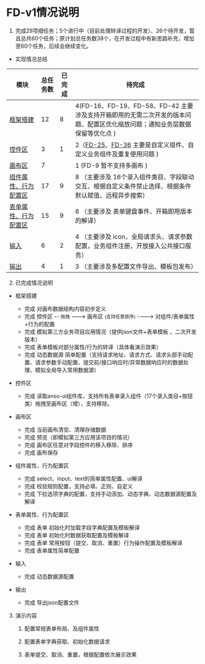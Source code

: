 # FD-v1情况说明

1. 完成29项细任务；5个进行中（目前处理转译过程的开发）、26个待开发，暂且总共60个任务；原计划总任务数38个，在开发过程中有新思路补充，增加至60个任务，后续会继续变化。
-  实现情况总结

| 模块                                                         | 总任务数 | 已完成 | 待完成                                                       |
| ------------------------------------------------------------ | -------- | ------ | ------------------------------------------------------------ |
| [框架搭建](http://jira.gddxit.cn:8021/issues/?jql=project%20%3D%20FD%20AND%20component%20%3D%20%E6%A1%86%E6%9E%B6%E6%90%AD%E5%BB%BA%E5%85%B6%E4%BB%96%E7%BB%86%E8%8A%82%20ORDER%20BY%20status%20DESC) | 12       | 8      | 4(FD-16、FD-19、FD-58、FD-42 主要涉及支持开箱即用的无需二次开发的版本问题、配置区优化缩放问题；通知业务层数据保留等优化点 ) |
| [控件区](http://jira.gddxit.cn:8021/issues/?jql=project+%3D+FD+AND+component+%3D+%E6%8E%A7%E4%BB%B6%E5%8C%BA) | 3        | 1      | 2（[FD-25](http://jira.gddxit.cn:8021/browse/FD-25)、[FD-36](http://jira.gddxit.cn:8021/browse/FD-36) 主要是自定义组件、自定义业务组件及重复使用问题 ) |
| [画布区](http://jira.gddxit.cn:8021/issues/?jql=project+%3D+FD+AND+component+%3D+%E7%94%BB%E5%B8%83%E5%8C%BA) | 7        |        | 1 (FD-9 暂不支持多画布 )                                     |
| [组件属性、行为配置区](http://jira.gddxit.cn:8021/issues/?jql=project+%3D+FD+AND+component+%3D+%E7%BB%84%E4%BB%B6%E5%B1%9E%E6%80%A7%E3%80%81%E8%A1%8C%E4%B8%BA%E9%85%8D%E7%BD%AE%E5%8C%BA) | 17       | 9      | 8 （主要涉及 16个录入组件类目、字段联动交互、根据自定义条件禁止选择、根据条件默认赋值、远程异步搜索） |
| [表单属性、行为配置区](http://jira.gddxit.cn:8021/issues/?jql=project+%3D+FD+AND+component+%3D+%E8%A1%A8%E5%8D%95%E5%B1%9E%E6%80%A7%E3%80%81%E8%A1%8C%E4%B8%BA%E9%85%8D%E7%BD%AE%E5%8C%BA) | 15       | 9      | 6 （主要涉及 表单键盘事件、开箱即用版本的解译）              |
| [输入](http://jira.gddxit.cn:8021/issues/?jql=project+%3D+FD+AND+component+%3D+%E8%BE%93%E5%85%A5) | 6        | 2      | 4 （主要涉及 icon，全局请求头、请求参数配置，业务组件注册，开放接入公共接口服务） |
| [输出](http://jira.gddxit.cn:8021/issues/?jql=project+%3D+FD+AND+component+%3D+%E8%BE%93%E5%87%BA) | 4        | 1      | 3 （主要涉及多配置文件导出、模板包发布）                     |

2. 已完成情况说明

- 框架搭建
  - 完成 对画布数据结构内容初步定义
  - 完成 控件区  -- <span style="font-size: 12px">拖拽</span> ---> 画布区 <span style="font-size: 12px">(支持任意排序)</span>  ----> 对组件/表单属性+行为的配置
  - 完成 模拟第三方业务项目应用情况（提供json文件+表单模板 ，二次开发版本）
  - 完成 表单模板对部分属性/行为的转译（具体看演示效果）
  - 完成 动态数据源 简单配置（支持请求地址、请求方式、请求头部手动配置、请求参数手动配置、提交前/接口响应时/异常数据响应时的数据处理、模拟全局导入常用数据源）
  
- 控件区
  - 完成 读取anso-ui组件库，支持所有表单录入组件（17个录入类目+按钮类）拖拽至画布区（增），支持移除。
  
- 画布区

  - 完成 当前画布清空、清理存储数据
  - 完成 预览（即模拟第三方应用该项目的情况）
  - 完成 画布区任意对字段控件的移入移除、排序
  - 完成 画布保存

- 组件属性、行为配置区

  - 完成 select、input、text的简单属性配置、ui解译
  - 完成 校验规则配置，支持必填、正则、自定义
  - 完成 下拉选项字典的配置，支持手动添加、动态字典、动态数据源配置及解译

- 表单属性、行为配置区

  - 完成 表单 初始化时加载字段字典配置及模板解译
  - 完成 表单 初始化时数据获取配置及模板解译
  - 完成 表单 常用按钮（提交、取消、重置）行为操作配置及模板解译
  - 完成 表单属性简单配置

- 输入

  - 完成 动态数据源配置

- 输出

  - 完成 导出json配置文件

  

3. 演示内容

   1. 配置常规表单布局、及组件属性

   2. 配置表单字典获取、初始化数据请求

   3. 表单提交、取消、重置，根据配置依次展示效果

      



